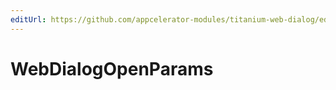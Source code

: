 ```yaml
---
editUrl: https://github.com/appcelerator-modules/titanium-web-dialog/edit/master/apidoc/WebDialog.yml
---
```

# WebDialogOpenParams

<TypeHeader/>

<ApiDocs/>
